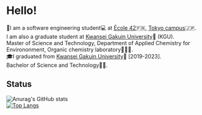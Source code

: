 # Hello!
🚀I am a software engineering student💻 at [École 42](https://42.fr/)🇫🇷, 
[Tokyo campus](https://42tokyo.jp/)🇯🇵.<br>
I am also a graduate student at [Kwansei Gakuin University](https://www.kwansei.ac.jp/index.html)🌙 (KGU).
<br>Master of Science and Technology, Department of Applied Chemistry for Environonment, Organic chemistry laboratory👩‍🔬🔬. 
<br> 🎓I graduated from [Kwansei Gakuin University](https://www.kwansei.ac.jp/index.html)🌙 [2019-2023]. 
<br>Bachelor of Science and Technology🥼🧪.

## Status

![Anurag's GitHub stats](https://github-readme-stats.vercel.app/api?username=dxe58709&show_icons=true&theme=dracula)
<br>
[![Top Langs](https://github-readme-stats.vercel.app/api/top-langs/?username=dxe58709)](https://github.com/dxe58709/github-readme-stats)
